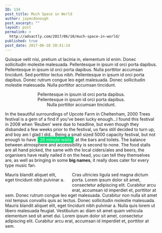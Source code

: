 ```yaml
---
ID: 134
post_title: Much Space in World
author: jaymcdonough
post_excerpt: ""
layout: post
permalink: >
  http://adsactly.com/2017/06/10/much-space-in-world/
published: true
post_date: 2017-06-10 20:41:14
---
```

Quisque velit nisi, pretium ut lacinia in, elementum id enim. Donec sollicitudin molestie malesuada. Pellentesque in ipsum id orci porta dapibus. Pellentesque in ipsum id orci porta dapibus. Nulla porttitor accumsan tincidunt. Sed porttitor lectus nibh. Pellentesque in ipsum id orci porta dapibus. Donec rutrum congue leo eget malesuada. Donec sollicitudin molestie malesuada. Nulla porttitor accumsan tincidunt.
<p style="text-align: center;"><span class="blockquote" style="width: 60%; margin: 0px auto; display: table;">Pellentesque in ipsum id orci porta dapibus. Pellentesque in ipsum id orci porta dapibus. Nulla porttitor accumsan tincidunt.</span></p>
In the beautiful surroundings of Upcote Farm in Cheltenham, 2000 Trees festival is a gem of a find if you’ve been lucky enough…I found this festival in 2008 when ‘Reuben’ were due to headline, but even though they disbanded a few weeks prior to the festival, us fans still decided to turn up, and boy am I glad I did… Being a small sized 5000 capacity festival, but not enough to have <span style="margin: 0px 2px; padding: 1px 7px 2px; background: #00e676; border-radius: 2px; color: #ffffff;">20 minute waits</span> at the bars and toilets. The balance between atmosphere and accessibility is second to none. The food stalls are all hand picked, the same with the local ciders/ales and beers, the organisers have really nailed it on the head, you can tell they themselves are, as well as bringing in some <strong>big names</strong>, it really does cater for every type music fan.

<span class="blockquote" style="float: left; width: 40%; margin: 0px 20px 20px 0px;">Mauris blandit aliquet elit, eget tincidunt nibh pulvinar a.</span> Cras ultricies ligula sed magna dictum porta. Lorem ipsum dolor sit amet, consectetur adipiscing elit. Curabitur arcu erat, accumsan id imperdiet et, porttitor at sem. Donec rutrum congue leo eget malesuada. Curabitur non nulla sit amet nisl tempus convallis quis ac lectus. Donec sollicitudin molestie malesuada. Mauris blandit aliquet elit, eget tincidunt nibh pulvinar a. Nulla quis lorem ut libero malesuada feugiat. Vestibulum ac diam sit amet quam vehicula elementum sed sit amet dui. Lorem ipsum dolor sit amet, consectetur adipiscing elit. Curabitur arcu erat, accumsan id imperdiet et, porttitor at sem.